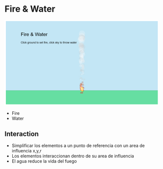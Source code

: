 # Fire & Water

![screenshot](./screenshot.png)

- Fire
- Water

## Interaction

- Simplificar los elementos a un punto de referencia con un area de influencia x,y,r
- Los elementos interaccionan dentro de su area de influencia
- El agua reduce la vida del fuego
